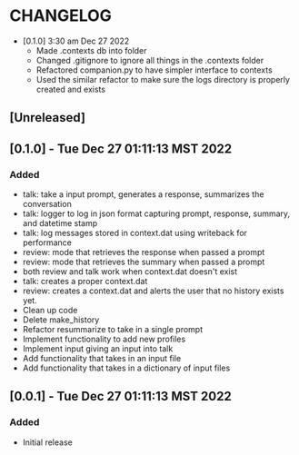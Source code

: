 
# CHANGELOG

- [0.1.0] 3:30 am Dec 27 2022
  - Made .contexts db into folder
  - Changed .gitignore to ignore all things in the .contexts folder
  - Refactored companion.py to have simpler interface to contexts
  - Used the similar refactor to make sure the logs directory is properly created and exists

## [Unreleased]

## [0.1.0] - Tue Dec 27 01:11:13 MST 2022
### Added
- talk: take a input prompt, generates a response, summarizes the conversation
- talk: logger to log in json format capturing prompt, response, summary, and datetime stamp
- talk: log messages stored in context.dat using writeback for performance
- review: mode that retrieves the response when passed a prompt
- review: mode that retrieves the summary when passed a prompt
- both review and talk work when context.dat doesn't exist
- talk: creates a proper context.dat
- review: creates a context.dat and alerts the user that no history exists yet.
- Clean up code
- Delete make_history
- Refactor resummarize to take in a single prompt
- Implement functionality to add new profiles
- Implement input giving an input into talk
- Add functionality that takes in an input file
- Add functionality that takes in a dictionary of input files

## [0.0.1] - Tue Dec 27 01:11:13 MST 2022
### Added
- Initial release
